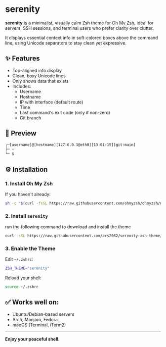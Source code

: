 # serenity

**serenity** is a minimalist, visually calm Zsh theme for [Oh My Zsh](https://ohmyz.sh), ideal for servers, SSH sessions, and terminal users who prefer clarity over clutter.

It displays essential context info in soft-colored boxes above the command line, using Unicode separators to stay clean yet expressive.

## ✨ Features

- Top-aligned info display
- Clean, boxy Unicode lines
- Only shows data that exists
- Includes:
  - Username
  - Hostname
  - IP with interface (default route)
  - Time
  - Last command's exit code (only if non-zero)
  - Git branch

## 📸 Preview

```zsh
┌─[username]@[hostname][127.0.0.1@eth0][13:01:15][git:main]
├─ ~
└─ $ 
```
## ⚙️ Installation

### 1. Install Oh My Zsh

If you haven't already:

```bash
sh -c "$(curl -fsSL https://raw.githubusercontent.com/ohmyzsh/ohmyzsh/master/tools/install.sh)"
```

### 2. Install `serenity`

run the following command to download and install the theme
```bash
curl -sSL https://raw.githubusercontent.com/ars2062/serenity-zsh-theme/master/serenity.zsh-theme -o ~/.oh-my-zsh/custom/themes/serenity.zsh-theme
```

### 3. Enable the Theme

Edit `~/.zshrc`:

```zsh
ZSH_THEME="serenity"
```

Reload your shell:

```bash
source ~/.zshrc
```

## ✅ Works well on:

- Ubuntu/Debian-based servers
- Arch, Manjaro, Fedora
- macOS (Terminal, iTerm2)

---

**Enjoy your peaceful shell.**